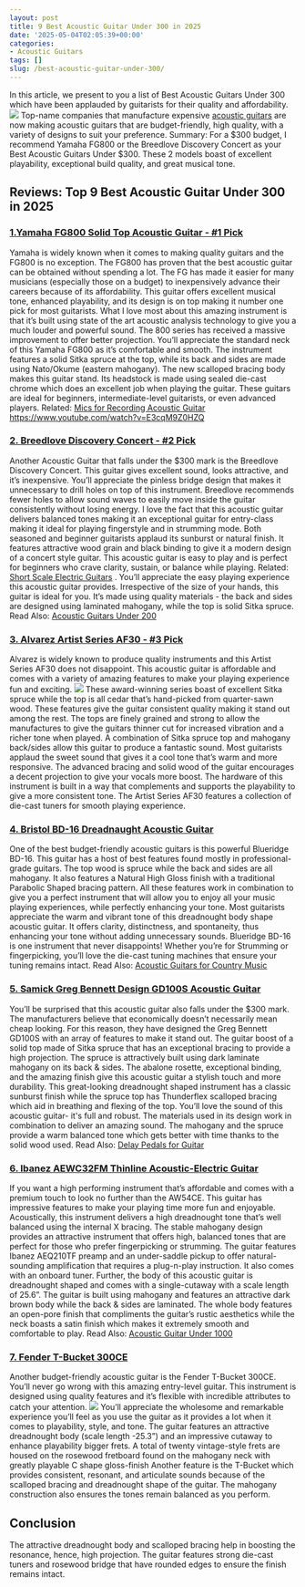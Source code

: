 ```yaml
---
layout: post
title: 9 Best Acoustic Guitar Under 300 in 2025
date: '2025-05-04T02:05:39+00:00'
categories:
- Acoustic Guitars
tags: []
slug: /best-acoustic-guitar-under-300/
---
```


In this article, we present to you a list of Best Acoustic Guitars Under 300 which have been applauded by guitarists for their quality and affordability.
![](/assets/img/12/Pest-Control.jpg)
Top-name companies that manufacture expensive
[acoustic guitars](https://en.wikipedia.org/wiki/Acoustic_guitar)
are now making acoustic guitars that are budget-friendly, high quality, with a variety of designs to suit your preference.
Summary: For a $300 budget, I recommend Yamaha FG800 or the Breedlove Discovery Concert as your Best Acoustic Guitars Under $300. These 2 models boast of excellent playability, exceptional build quality, and great musical tone.
## Reviews: Top 9 Best Acoustic Guitar Under 300 in 2025
### [1.Yamaha FG800 Solid Top Acoustic Guitar - #1 Pick](https://www.amazon.com/dp/B01C92QHLC/?tag=p-policy-20)
Yamaha is widely known when it comes to making quality guitars and the FG800 is no exception. The FG800 has proven that the best acoustic guitar can be obtained without spending a lot.
[](https://www.amazon.com/dp/B01C92QHLC/?tag=p-policy-20)
[](https://www.amazon.com/dp/B07DP3PP94/?tag=p-policy-20)
[](https://www.amazon.com/dp/B0791WV9MG/?tag=p-policy-20)
[](https://www.amazon.com/dp/B01KWPTLQG/ref=as_li_ss_il?&linkCode=li3&tag=p-policy-20&linkId=1d5bedff8c59deadcb5756de1c4165d6)
[](https://www.amazon.com/dp/B01KWPTLQG/ref=as_li_ss_il?&linkCode=li2&tag=p-policy-20&linkId=2742498f1d11ed7b298176c4737e30ac)
[](https://www.amazon.com/dp/B00E1N09JO/?tag=p-policy-20)
The FG has made it easier for many musicians (especially those on a budget) to inexpensively advance their careers because of its affordability. This guitar offers excellent musical tone, enhanced playability, and its design is on top making it number one pick for most guitarists.
What I love most about this amazing instrument is that it’s built using state of the art acoustic analysis technology to give you a much louder and powerful sound. The 800 series has received a massive improvement to offer better projection.
You’ll appreciate the standard neck of this Yamaha FG800 as it’s comfortable and smooth. The instrument features a solid Sitka spruce at the top, while its back and sides are made using Nato/Okume (eastern mahogany).
The new scalloped bracing body makes this guitar stand. Its headstock is made using sealed die-cast chrome which does an excellent job when playing the guitar.
These guitars are ideal for beginners, intermediate-level guitarists, or even advanced players. Related:
[Mics for Recording Acoustic Guitar](https://pestpolicy.com/best-mics-for-recording-acoustic-guitar/)
https://www.youtube.com/watch?v=E3cqM9Z0HZQ
### [2. Breedlove Discovery Concert - #2 Pick](https://www.amazon.com/dp/B00HWIC3JY/?tag=p-policy-20)
Another Acoustic Guitar that falls under the $300 mark is the Breedlove Discovery Concert. This guitar gives excellent sound, looks attractive, and it’s inexpensive.
[](https://www.amazon.com/dp/B00HWIC3JY/?tag=p-policy-20)
[](https://www.amazon.com/dp/B07DP3PP94/?tag=p-policy-20)
[](https://www.amazon.com/dp/B0791WV9MG/?tag=p-policy-20)
[](https://www.amazon.com/dp/B01KWPTLQG/ref=as_li_ss_il?&linkCode=li3&tag=p-policy-20&linkId=1d5bedff8c59deadcb5756de1c4165d6)
[](https://www.amazon.com/dp/B01KWPTLQG/ref=as_li_ss_il?&linkCode=li2&tag=p-policy-20&linkId=2742498f1d11ed7b298176c4737e30ac)
[](https://www.amazon.com/dp/B00E1N09JO/?tag=p-policy-20)
You’ll appreciate the pinless bridge design that makes it unnecessary to drill holes on top of this instrument. Breedlove recommends fewer holes to allow sound waves to easily move inside the guitar consistently without losing energy.
I love the fact that this acoustic guitar delivers balanced tones making it an exceptional guitar for entry-class making it ideal for playing fingerstyle and in strumming mode.
Both seasoned and beginner guitarists applaud its sunburst or natural finish. It features attractive wood grain and black binding to give it a modern design of a concert style guitar.
This acoustic guitar is easy to play and is perfect for beginners who crave clarity, sustain, or balance while playing. Related:
[Short Scale Electric Guitars](https://pestpolicy.com/best-short-scale-electric-guitars/)
.
You’ll appreciate the easy playing experience this acoustic guitar provides. Irrespective of the size of your hands, this guitar is ideal for you. It’s made using quality materials - the back and sides are designed using laminated mahogany, while the top is solid Sitka spruce.
Read Also:
[Acoustic Guitars Under 200](https://pestpolicy.com/best-acoustic-guitars-under-200/)
### [3. Alvarez Artist Series AF30 - #3 Pick](https://www.amazon.com/dp/B07DP3PP94/?tag=p-policy-20)
Alvarez is widely known to produce quality instruments and this Artist Series AF30 does not disappoint. This acoustic guitar is affordable and comes with a variety of amazing features to make your playing experience fun and exciting.
[](https://www.amazon.com/dp/B0057GPIB8/?tag=p-policy-20)
[](https://www.amazon.com/dp/B07DP3PP94/?tag=p-policy-20)
[](https://www.amazon.com/dp/B0791WV9MG/?tag=p-policy-20)
[](https://www.amazon.com/dp/B01KWPTLQG/ref=as_li_ss_il?&linkCode=li3&tag=p-policy-20&linkId=1d5bedff8c59deadcb5756de1c4165d6)
[](https://www.amazon.com/dp/B01KWPTLQG/ref=as_li_ss_il?&linkCode=li2&tag=p-policy-20&linkId=2742498f1d11ed7b298176c4737e30ac)
[](https://www.amazon.com/dp/B00E1N09JO/?tag=p-policy-20)
![](/assets/img/e/ir)
These award-winning series boast of excellent Sitka spruce while the top is all cedar that’s hand-picked from quarter-sawn wood. These features give the guitar consistent quality making it stand out among the rest.
The tops are finely grained and strong to allow the manufactures to give the guitars thinner cut for increased vibration and a richer tone when played.
A combination of Sitka spruce top and mahogany back/sides allow this guitar to produce a fantastic sound. Most guitarists applaud the sweet sound that gives it a cool tone that’s warm and more responsive.
The advanced bracing and solid wood of the guitar encourages a decent projection to give your vocals more boost.
The hardware of this instrument is built in a way that complements and supports the playability to give a more consistent tone. The Artist Series AF30 features a collection of die-cast tuners for smooth playing experience.
### [4. Bristol BD-16 Dreadnaught Acoustic Guitar](https://www.amazon.com/dp/B001OMI41A/?tag=p-policy-20)
One of the best budget-friendly acoustic guitars is this powerful Blueridge BD-16. This guitar has a host of best features found mostly in professional-grade guitars. The top wood is spruce while the back and sides are all mahogany.
[](https://www.amazon.com/dp/B001OMI41A/?tag=p-policy-20)
[](https://www.amazon.com/dp/B07DP3PP94/?tag=p-policy-20)
[](https://www.amazon.com/dp/B0791WV9MG/?tag=p-policy-20)
[](https://www.amazon.com/dp/B01KWPTLQG/ref=as_li_ss_il?&linkCode=li3&tag=p-policy-20&linkId=1d5bedff8c59deadcb5756de1c4165d6)
[](https://www.amazon.com/dp/B01KWPTLQG/ref=as_li_ss_il?&linkCode=li2&tag=p-policy-20&linkId=2742498f1d11ed7b298176c4737e30ac)
[](https://www.amazon.com/dp/B00E1N09JO/?tag=p-policy-20)
It also features a Natural High Gloss finish with a traditional Parabolic Shaped bracing pattern. All these features work in combination to give you a perfect instrument that will allow you to enjoy all your music playing experiences, while perfectly enhancing your tone.
Most guitarists appreciate the warm and vibrant tone of this dreadnought body shape acoustic guitar. It offers clarity, distinctness, and spontaneity, thus enhancing your tone without adding unnecessary sounds.
Blueridge BD-16 is one instrument that never disappoints! Whether you’re for Strumming or fingerpicking, you’ll love the die-cast tuning machines that ensure your tuning remains intact.
Read Also:
[Acoustic Guitars for Country Music](https://pestpolicy.com/best-acoustic-guitars-for-country-music/)
### [5. Samick Greg Bennett Design GD100S Acoustic Guitar](https://www.amazon.com/dp/B00AH9PGNK/?tag=p-policy-20)
You’ll be surprised that this acoustic guitar also falls under the $300 mark. The manufacturers believe that economically doesn’t necessarily mean cheap looking.
[](https://www.amazon.com/dp/B00AH9PGNK/?tag=p-policy-20)
[](https://www.amazon.com/dp/B07DP3PP94/?tag=p-policy-20)
[](https://www.amazon.com/dp/B0791WV9MG/?tag=p-policy-20)
[](https://www.amazon.com/dp/B01KWPTLQG/ref=as_li_ss_il?&linkCode=li3&tag=p-policy-20&linkId=1d5bedff8c59deadcb5756de1c4165d6)
[](https://www.amazon.com/dp/B01KWPTLQG/ref=as_li_ss_il?&linkCode=li2&tag=p-policy-20&linkId=2742498f1d11ed7b298176c4737e30ac)
[](https://www.amazon.com/dp/B00E1N09JO/?tag=p-policy-20)
For this reason, they have designed the Greg Bennett GD100S with an array of features to make it stand out.
The guitar boost of a solid top made of Sitka spruce that has an exceptional bracing to provide a high projection.
The spruce is attractively built using dark laminate mahogany on its back & sides. The abalone rosette, exceptional binding, and the amazing finish give this acoustic guitar a stylish touch and more durability.
This great-looking dreadnought shaped instrument has a classic sunburst finish while the spruce top has Thunderflex scalloped bracing which aid in breathing and flexing of the top.
You’ll love the sound of this acoustic guitar- it's full and robust. The materials used in its design work in combination to deliver an amazing sound. The mahogany and the spruce provide a warm balanced tone which gets better with time thanks to the solid wood used.
Read Also:
[Delay Pedals for Guitar](https://pestpolicy.com/best-delay-pedals-for-guitar/)
### [6. Ibanez AEWC32FM Thinline Acoustic-Electric Guitar](https://www.amazon.com/dp/B075SXKPNV/?tag=p-policy-20)
If you want a high performing instrument that’s affordable and comes with a premium touch to look no further than the AW54CE. This guitar has impressive features to make your playing time more fun and enjoyable.
[](https://www.amazon.com/dp/B075SXKPNV/?tag=p-policy-20)
[](https://www.amazon.com/dp/B07DP3PP94/?tag=p-policy-20)
[](https://www.amazon.com/dp/B0791WV9MG/?tag=p-policy-20)
[](https://www.amazon.com/dp/B01KWPTLQG/ref=as_li_ss_il?&linkCode=li3&tag=p-policy-20&linkId=1d5bedff8c59deadcb5756de1c4165d6)
[](https://www.amazon.com/dp/B01KWPTLQG/ref=as_li_ss_il?&linkCode=li2&tag=p-policy-20&linkId=2742498f1d11ed7b298176c4737e30ac)
[](https://www.amazon.com/dp/B00E1N09JO/?tag=p-policy-20)
Acoustically, this instrument delivers a high dreadnought tone that’s well balanced using the internal X bracing. The stable mahogany design provides an attractive instrument that offers high, balanced tones that are perfect for those who prefer fingerpicking or strumming.
The guitar features Ibanez AEQ210TF preamp and an under-saddle pickup to offer natural-sounding amplification that requires a plug-n-play instruction. It also comes with an onboard tuner.
Further, the body of this acoustic guitar is dreadnought shaped and comes with a single-cutaway with a scale length of 25.6”. The guitar is built using mahogany and features an attractive dark brown body while the back & sides are laminated.
The whole body features an open-pore finish that compliments the guitar’s rustic aesthetics while the neck boasts a satin finish which makes it extremely smooth and comfortable to play.
Read Also:
[Acoustic Guitar Under 1000](https://pestpolicy.com/best-acoustic-guitar-under-1000/)
### [7. Fender T-Bucket 300CE](https://www.amazon.com/dp/B07DP3PP94/?tag=p-policy-20)
Another budget-friendly acoustic guitar is the Fender T-Bucket 300CE. You’ll never go wrong with this amazing entry-level guitar. This instrument is designed using quality features and it’s flexible with incredible attributes to catch your attention.
[](https://www.amazon.com/dp/B01KM7HW10/?tag=p-policy-20)
[](https://www.amazon.com/dp/B07DP3PP94/?tag=p-policy-20)
[](https://www.amazon.com/dp/B0791WV9MG/?tag=p-policy-20)
[](https://www.amazon.com/dp/B01KWPTLQG/ref=as_li_ss_il?&linkCode=li3&tag=p-policy-20&linkId=1d5bedff8c59deadcb5756de1c4165d6)
[](https://www.amazon.com/dp/B01KWPTLQG/ref=as_li_ss_il?&linkCode=li2&tag=p-policy-20&linkId=2742498f1d11ed7b298176c4737e30ac)
[](https://www.amazon.com/dp/B00E1N09JO/?tag=p-policy-20)
![](/assets/img/e/ir)
You’ll appreciate the wholesome and remarkable experience you’ll feel as you use the guitar as it provides a lot when it comes to playability, style, and tone.
The guitar features an attractive dreadnought body (scale length -25.3”) and an impressive cutaway to enhance playability bigger frets. A total of twenty vintage-style frets are housed on the rosewood fretboard found on the mahogany neck with greatly playable C shape gloss-finish
Another feature is the T-Bucket which provides consistent, resonant, and articulate sounds because of the scalloped bracing and dreadnought shape of the guitar. The mahogany construction also ensures the tones remain balanced as you perform.
## Conclusion
The attractive dreadnought body and scalloped bracing help in boosting the resonance, hence, high projection.
The guitar features strong die-cast tuners and rosewood bridge that have rounded edges to ensure the finish remains intact.
